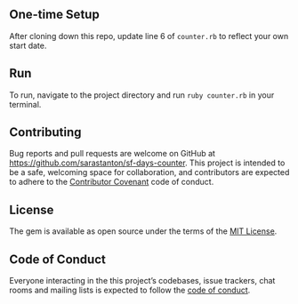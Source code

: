 ## One-time Setup

After cloning down this repo, update line 6 of `counter.rb` to reflect your own start date.

## Run

To run, navigate to the project directory and run `ruby counter.rb` in your terminal.

## Contributing

Bug reports and pull requests are welcome on GitHub at https://github.com/sarastanton/sf-days-counter. This project is intended to be a safe, welcoming space for collaboration, and contributors are expected to adhere to the [Contributor Covenant](http://contributor-covenant.org) code of conduct.

## License

The gem is available as open source under the terms of the [MIT License](https://opensource.org/licenses/MIT).

## Code of Conduct

Everyone interacting in the this project’s codebases, issue trackers, chat rooms and mailing lists is expected to follow the [code of conduct](https://github.com/'sarampa13-19428'/sf-days-counter/blob/master/CODE_OF_CONDUCT.md).
